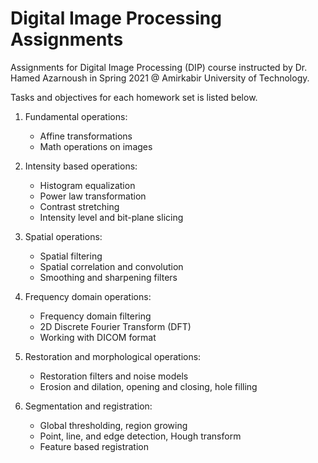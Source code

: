 # Digital Image Processing Assignments
 Assignments for Digital Image Processing (DIP) course instructed by Dr. Hamed Azarnoush in Spring 2021 @ Amirkabir University of Technology.


Tasks and objectives for each homework set is listed below.  
1. Fundamental operations:
    * Affine transformations
    * Math operations on images

2. Intensity based operations:
    * Histogram equalization
    * Power law transformation
    * Contrast stretching
    * Intensity level and bit-plane slicing

3. Spatial operations:
    * Spatial filtering
    * Spatial correlation and convolution
    * Smoothing and sharpening filters

4. Frequency domain operations:
    * Frequency domain filtering
    * 2D Discrete Fourier Transform (DFT)
    * Working with DICOM format

5. Restoration and morphological operations:
    * Restoration filters and noise models
    * Erosion and dilation, opening and closing, hole filling

6. Segmentation and registration:
    * Global thresholding, region growing
    * Point, line, and edge detection, Hough transform
    * Feature based registration

